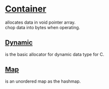 # <a href="./README.md">Container</a>
allocates data in void pointer array.  
chop data into bytes when operating.

## <a href="./Container/Dynamic.md">Dynamic</a>
is the basic allocator for dynamic data type for C.

## <a href="./Container/Map.md">Map</a>
is an unordered map as the hashmap.